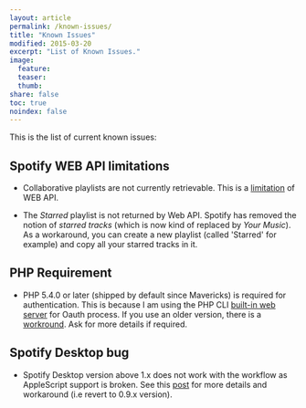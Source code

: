 ```yaml
---
layout: article
permalink: /known-issues/
title: "Known Issues"
modified: 2015-03-20
excerpt: "List of Known Issues."
image:
  feature:
  teaser:
  thumb:
share: false
toc: true
noindex: false
---
```


This is the list of current known issues:

## Spotify WEB API limitations

* Collaborative playlists are not currently retrievable. This is a [limitation](https://developer.spotify.com/web-api/get-list-users-playlists/) of WEB API.

* The *Starred* playlist is not returned by Web API. Spotify has removed the notion of _starred tracks_ (which is now kind of replaced by _Your Music_).
As a workaround, you can create a new playlist (called 'Starred' for example) and copy all your starred tracks in it.

<a name="php_requirement"></a>

## PHP Requirement

* PHP 5.4.0 or later (shipped by default since Mavericks) is required for authentication. This is because I am using the PHP CLI [built-in web server](http://php.net/manual/en/features.commandline.webserver.php) for Oauth process. If you use an older version, there is a [workround](https://github.com/vdesabou/alfred-spotify-mini-player/issues/44#issuecomment-72003149). Ask for more details if required.

## Spotify Desktop bug

* Spotify Desktop version above 1.x does not work with the workflow as AppleScript support is broken. See this [post](http://alfred-spotify-mini-player.com/blog/issue-with-latest-spotify-update/) for more details and workaround (i.e revert to 0.9.x version).
 
